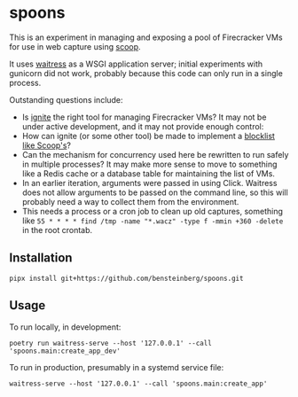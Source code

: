 spoons
======
This is an experiment in managing and exposing a pool of Firecracker VMs for use in web capture using [scoop](https://github.com/harvard-lil/scoop).

It uses [waitress](https://docs.pylonsproject.org/projects/waitress/en/stable/) as a WSGI application server; initial experiments with gunicorn did not work, probably because this code can only run in a single process.

Outstanding questions include:

- Is [ignite](https://github.com/weaveworks/ignite) the right tool for managing Firecracker VMs? It may not be under active development, and it may not provide enough control:
- How can ignite (or some other tool) be made to implement a [blocklist like Scoop's](https://github.com/harvard-lil/scoop/blob/main/options.js#L38-L68)?
- Can the mechanism for concurrency used here be rewritten to run safely in multiple processes? It may make more sense to move to something like a Redis cache or a database table for maintaining the list of VMs.
- In an earlier iteration, arguments were passed in using Click. Waitress does not allow arguments to be passed on the command line, so this will probably need a way to collect them from the environment.
- This needs a process or a cron job to clean up old captures, something like `55 * * * * find /tmp -name "*.wacz" -type f -mmin +360 -delete` in the root crontab.

Installation
------------
```
pipx install git+https://github.com/bensteinberg/spoons.git
```

Usage
-----
To run locally, in development:
```
poetry run waitress-serve --host '127.0.0.1' --call 'spoons.main:create_app_dev'
```

To run in production, presumably in a systemd service file:
```
waitress-serve --host '127.0.0.1' --call 'spoons.main:create_app'
```
